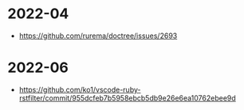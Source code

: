 # 2022-04

- <https://github.com/rurema/doctree/issues/2693>

# 2022-06

- <https://github.com/ko1/vscode-ruby-rstfilter/commit/955dcfeb7b5958ebcb5db9e26e6ea10762ebee9d>
